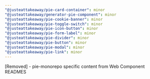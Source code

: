 ```yaml
---
"@justeattakeaway/pie-card-container": minor
"@justeattakeaway/generator-pie-component": minor
"@justeattakeaway/pie-cookie-banner": minor
"@justeattakeaway/pie-toggle-switch": minor
"@justeattakeaway/pie-icon-button": minor
"@justeattakeaway/pie-form-label": minor
"@justeattakeaway/pie-divider": minor
"@justeattakeaway/pie-button": minor
"@justeattakeaway/pie-modal": minor
"@justeattakeaway/pie-link": minor
---
```


[Removed] - pie-monorepo specific content from Web Component READMES
